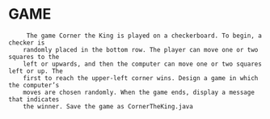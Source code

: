 # GAME

         The game Corner the King is played on a checkerboard. To begin, a checker is
        randomly placed in the bottom row. The player can move one or two squares to the
        left or upwards, and then the computer can move one or two squares left or up. The
        first to reach the upper-left corner wins. Design a game in which the computer’s
        moves are chosen randomly. When the game ends, display a message that indicates
        the winner. Save the game as CornerTheKing.java